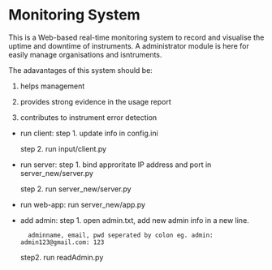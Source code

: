 
# Monitoring System
This is a  Web-based real-time monitoring system to record and visualise the uptime and downtime of instruments.
A administrator module is here for easily manage organisations and isntruments.

The adavantages of this system should be:

1. helps management

2. provides strong evidence in the usage report

3. contributes to instrument error detection


* run client:
	step 1. update info in config.ini 
	
	step 2. run input/client.py

* run server:
	step 1. bind approritate IP address and port in server_new/server.py
	
	step 2. run server_new/server.py

* run web-app:
	run server_new/app.py

* add admin:
	step 1. open admin.txt, add new admin info in a new line. 
	
		adminname, email, pwd seperated by colon eg. admin: admin123@gmail.com: 123
		
	step2. run readAdmin.py
	
